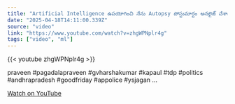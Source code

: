 ```yaml
---
title: "Artificial Intelligence ఉపయోగించి నేను Autopsy పోస్టుమార్టం అనలైజ్ చేశాను  Pressmeet 18/04/2025"
date: "2025-04-18T14:11:00.339Z"
source: "video"
link: "https://www.youtube.com/watch?v=zhgWPNplr4g"
tags: ["video", "ml"]
---
```


{{< youtube zhgWPNplr4g >}}

praveen #pagadalapraveen #gvharshakumar #kapaul #tdp #politics #andhrapradesh #goodfriday #appolice #ysjagan ...

[Watch on YouTube](https://www.youtube.com/watch?v=zhgWPNplr4g)
